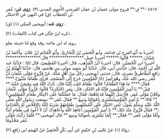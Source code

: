 ٤٧١٧ -** ق:** فروح مولى عثمان بْن عفان القرشي الأُمَوِي المدني (٣) .**رَوَى عَن:** عُمَر بْن الخطاب (ق) في النهي عَنِ الاحتكار.

**رَوَى عَنه:** أبويحيى المكي (١) (ق) .

ذكره ابنُ حِبَّان في كتاب (الثقات) (٢) .

روى له ابن ماجه، وقد وقع لنا حديثه بعلو.

أخبرنا به أَبُو الفرج بْن قدامة، وأبو الْحَسَن بْنُ الْبُخَارِيِّ، وأَبُو الْغَنَائِمِ بْنُ عَلانَ، وأَحْمَدُ بْنُ شَيْبَانَ،****** قَالُوا:****** أخبرنا حنبل،**************** قال:**************** أخبرنا ابن الْحُصَيْنِ، قال: أخبرنا ابْنُ الْمُذْهِب، قال: أخبرنا القَطِيعِيّ، قال (٥) : حَدَّثَنَا عَبد اللَّهِ بْن أَحْمَدَ، قال: حَدَّثني أبي، قال: حَدَّثَنَا أَبُو سَعِيد مولى بني هاشم، قال: حَدَّثَنَا الْهَيْثَمُ بْنُ رَافِعٍ الطَّاطَرِيُّ بصري، قال: حدثني أبويحيى رَجُلٌ مِنْ أَهْلِ مَكَّةَ، عَنْ فَرُّوخٍ مَوْلَى عُثْمَانَ أَنَّ عُمَر رضي الله عَنْهُ، وهُوَ أَمِيرُ (٤) الْمُؤْمِنِينَ خَرَجَ إِلَى الْمَسْجِدِ، فَرَأَى طَعَامًا مَنْثُورًا،**** فَقَالَ:**** مَا هَذَا الطَّعَامُ؟ قَالُوا: طَعَامٌ جُلِبَ إِلَيْنَا قال: بَارَكَ اللَّهُ فِيهِ وفِيمَنْ جَلَبَهُ.** قِيلَ:** يَا أَمِيرَ الْمُؤْمِنِينَ فَإِنَّهُ قَدِ احْتَكَرَ، قال: ومَنِ احْتَكَرَهُ؟ قَالُوا: فَرُّوخٌ مَوْلَى عُثْمَانَ وفُلانٌ مَوْلَى عُمَر، فَأَرْسَلَ إِلَيْهِمَا فَدَعَاهُمَا، فَقَالَ: مَا حَمَلَكُمَا عَلَى احْتِكَارِ طَعَامِ الْمُسْلِمِينَ؟** قَالا:** يَا أَمِيرَ الْمُؤْمِنِينَنَشْتَرِي بِأَمْوَالِنَا ونَبِيعُ.** فَقَالَ عُمَر:** سمعت رَسُول اللَّهِ صَلَّى اللَّهُ عَلَيْهِ وسَلَّمَ يَقُولُ: (مَنِ احْتَكَرَ عَلَى الْمُسْلِمِينَ طَعَامَهُمْ ضَرَبَهُ اللَّهُ بِالإِفْلاسِ أَوْ بِالْجُذَامِ) ،** فَقَالَ فَرُّوخٌ عِنْدَ ذَلِكَ:** يَا أَمِيرَ الْمُؤْمِنِينَ أُعَاهِدُ اللَّهَ وأُعَاهِدُكَ أَنْ لا أَعُودَ فِي طَعَامٍ أَبَدًا وأَمَّا مَوْلَى عُمَر،** فَقَالَ:** إِنَّمَا نَشْتَرِي بأموالنا ونبيع.** قال أبويحيى:** فَلَقَدْ رَأَيْتُ مَوْلَى عُمَر مَجْذُومًا.

رَوَاهُ (١) عَنْ يَحْيَى بْنِ حَكِيمٍ عَن أَبِي بَكْرٍ الْحَنَفِيِّ عَنْ الهيثم ابن رَافِعٍ (٢) .